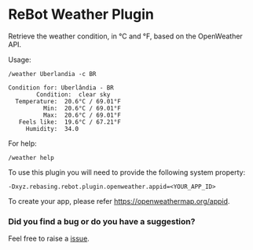 # ReBot Weather Plugin

Retrieve the weather condition, in °C and °F, based on the OpenWeather API.

Usage:

```
/weather Uberlandia -c BR

Condition for: Uberlândia - BR 
        Condition:  clear sky 
  Temperature:  20.6°C / 69.01°F 
          Min:  20.6°C / 69.01°F 
          Max:  20.6°C / 69.01°F 
   Feels like:  19.6°C / 67.21°F 
     Humidity:  34.0
```

For help:

```
/weather help
```

To use this plugin you will need to provide the following system property:

```
-Dxyz.rebasing.rebot.plugin.openweather.appid=<YOUR_APP_ID>
```

To create your app, please refer https://openweathermap.org/appid. 


### Did you find a bug or do you have a suggestion?
Feel free to raise a [issue](https://github.com/rebasing-xyz/rebot/issues/new).